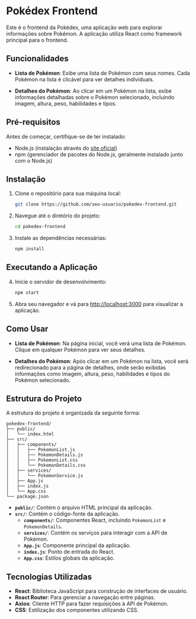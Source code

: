 # Pokédex Frontend

Este é o frontend da Pokédex, uma aplicação web para explorar informações sobre Pokémon. A aplicação utiliza React como framework principal para o frontend.

## Funcionalidades

- **Lista de Pokémon**: Exibe uma lista de Pokémon com seus nomes. Cada Pokémon na lista é clicável para ver detalhes individuais.
  
- **Detalhes do Pokémon**: Ao clicar em um Pokémon na lista, exibe informações detalhadas sobre o Pokémon selecionado, incluindo imagem, altura, peso, habilidades e tipos.

## Pré-requisitos

Antes de começar, certifique-se de ter instalado:

- Node.js (instalação através do [site oficial](https://nodejs.org/))
- npm (gerenciador de pacotes do Node.js, geralmente instalado junto com o Node.js)

## Instalação

1. Clone o repositório para sua máquina local:

   ```bash
   git clone https://github.com/seu-usuario/pokedex-frontend.git
   ```

2. Navegue até o diretório do projeto:

   ```bash
   cd pokedex-frontend
   ```

3. Instale as dependências necessárias:

   ```bash
   npm install
   ```

## Executando a Aplicação

4. Inicie o servidor de desenvolvimento:

   ```bash
   npm start
   ```

5. Abra seu navegador e vá para [http://localhost:3000](http://localhost:3000) para visualizar a aplicação.

## Como Usar

- **Lista de Pokémon**: Na página inicial, você verá uma lista de Pokémon. Clique em qualquer Pokémon para ver seus detalhes.

- **Detalhes do Pokémon**: Após clicar em um Pokémon na lista, você será redirecionado para a página de detalhes, onde serão exibidas informações como imagem, altura, peso, habilidades e tipos do Pokémon selecionado.

## Estrutura do Projeto

A estrutura do projeto é organizada da seguinte forma:

```
pokedex-frontend/
├── public/
│   └── index.html
├── src/
│   ├── components/
│   │   ├── PokemonList.js
│   │   ├── PokemonDetails.js
│   │   ├── PokemonList.css
│   │   └── PokemonDetails.css
│   ├── services/
│   │   └── PokemonService.js
│   ├── App.js
│   ├── index.js
│   └── App.css
└── package.json
```

- **`public/`**: Contém o arquivo HTML principal da aplicação.
- **`src/`**: Contém o código-fonte da aplicação.
  - **`components/`**: Componentes React, incluindo `PokemonList` e `PokemonDetails`.
  - **`services/`**: Contém os serviços para interagir com a API de Pokémon.
  - **`App.js`**: Componente principal da aplicação.
  - **`index.js`**: Ponto de entrada do React.
  - **`App.css`**: Estilos globais da aplicação.

## Tecnologias Utilizadas

- **React**: Biblioteca JavaScript para construção de interfaces de usuário.
- **React Router**: Para gerenciar a navegação entre páginas.
- **Axios**: Cliente HTTP para fazer requisições à API de Pokémon.
- **CSS**: Estilização dos componentes utilizando CSS.
